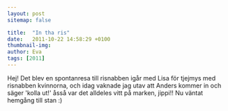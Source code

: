```yaml
---
layout: post
sitemap: false

title:  "In tha ris"
date:   2011-10-22 14:58:29 +0100
thumbnail-img: 
author: Eva
tags: [2011]
---
```


Hej! Det blev en spontanresa till risnabben igår med Lisa för tjejmys med risnabben kvinnorna, och idag vaknade jag utav att Anders kommer in och säger 'kolla ut!' åsså var det alldeles vitt på marken, jippi!! Nu väntat hemgång till stan :)

